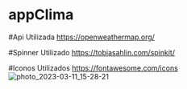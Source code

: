 ﻿# appClima
 
#Api Utilizada
https://openweathermap.org/

#Spinner Utilizado 
https://tobiasahlin.com/spinkit/

#Iconos Utilizados
https://fontawesome.com/icons
![photo_2023-03-11_15-28-21](https://user-images.githubusercontent.com/44765289/224519869-68c46eea-8f70-47bc-9edc-66d773b883e1.jpg)


